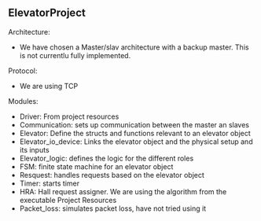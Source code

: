 ElevatorProject
-----------------

Architecture:
- We have chosen a Master/slav architecture with a backup master. This is not currentlu fully implemented.

Protocol:
- We are using TCP

Modules:
- Driver: From project resources
- Communication: sets up communication between the master an slaves
- Elevator: Define the structs and functions relevant to an elevator object
- Elevator_io_device: Links the elevator object and the physical setup and its inputs
- Elevator_logic: defines the logic for the different roles
- FSM: finite state machine for an elevator object
- Resquest: handles requests based on the elevator object
- Timer: starts timer
- HRA: Hall request assigner. We are using the algorithm from the executable Project Resources
- Packet_loss: simulates packet loss, have not tried using it
